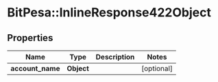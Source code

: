 # BitPesa::InlineResponse422Object

## Properties
Name | Type | Description | Notes
------------ | ------------- | ------------- | -------------
**account_name** | **Object** |  | [optional] 


